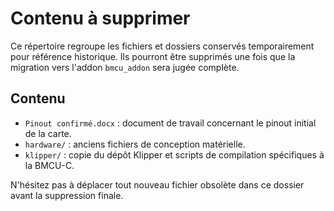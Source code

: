 # Contenu à supprimer

Ce répertoire regroupe les fichiers et dossiers conservés temporairement pour référence historique. Ils pourront être supprimés une fois que la migration vers l'addon `bmcu_addon` sera jugée complète.

## Contenu

- `Pinout confirmé.docx` : document de travail concernant le pinout initial de la carte.
- `hardware/` : anciens fichiers de conception matérielle.
- `klipper/` : copie du dépôt Klipper et scripts de compilation spécifiques à la BMCU-C.

N'hésitez pas à déplacer tout nouveau fichier obsolète dans ce dossier avant la suppression finale.
